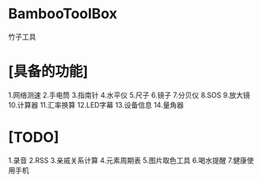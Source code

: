 # BambooToolBox
竹子工具

# [具备的功能]
1.网络测速
2.手电筒
3.指南针
4.水平仪
5.尺子
6.镜子
7.分贝仪
8.SOS
9.放大镜
10.计算器
11.汇率换算
12.LED字幕
13.设备信息
14.量角器


# [TODO]
1.录音
2.RSS
3.亲戚关系计算
4.元素周期表
5.图片取色工具
6.喝水提醒
7.健康使用手机